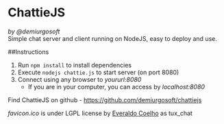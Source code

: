 ChattieJS
=========
_by @demiurgosoft_     
Simple chat server and client running on NodeJS, easy to deploy and use.


##Instructions
1. Run `npm install` to install dependencies
2. Execute `nodejs chattie.js` to start server (on port 8080)
3. Connect using any browser to _yoururl:8080_
	* If you are in your computer, you can access by _localhost:8080_
	
	
Find ChattieJS on github - https://github.com/demiurgosoft/chattiejs

_favicon.ico_ is under LGPL license by [Everaldo Coelho](http://icones.pro/es/pinguino-tux-chat-2-imagen-png.html) as tux_chat


